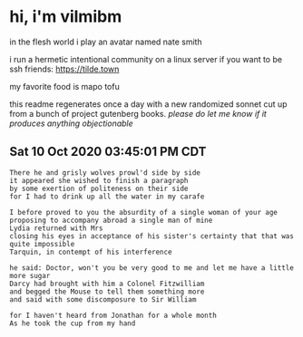 # hi, i'm vilmibm

in the flesh world i play an avatar named nate smith

i run a hermetic intentional community on a linux server if you want to be ssh friends: https://tilde.town

my favorite food is mapo tofu

this readme regenerates once a day with a new randomized sonnet cut up from a bunch of project gutenberg books.
_please do let me know if it produces anything objectionable_

## Sat 10 Oct 2020 03:45:01 PM CDT

    There he and grisly wolves prowl'd side by side
    it appeared she wished to finish a paragraph
    by some exertion of politeness on their side
    for I had to drink up all the water in my carafe
    
    I before proved to you the absurdity of a single woman of your age proposing to accompany abroad a single man of mine
    Lydia returned with Mrs
    closing his eyes in acceptance of his sister's certainty that that was quite impossible
    Tarquin, in contempt of his interference
    
    he said: Doctor, won't you be very good to me and let me have a little more sugar
    Darcy had brought with him a Colonel Fitzwilliam
    and begged the Mouse to tell them something more
    and said with some discomposure to Sir William
    
    for I haven't heard from Jonathan for a whole month
    As he took the cup from my hand
